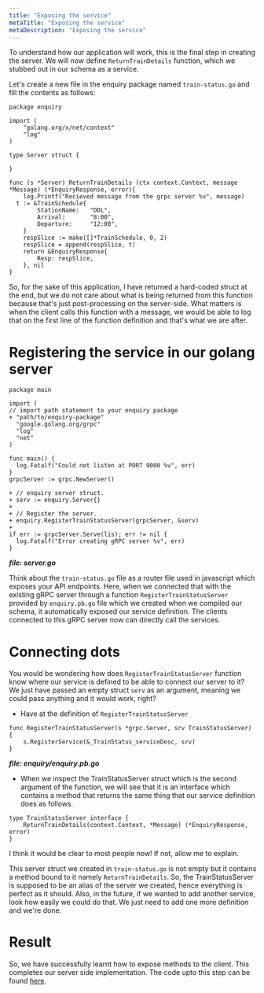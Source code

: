 ```yaml
---
title: "Exposing the service"
metaTitle: "Exposing the service"
metaDescription: "Exposing the service"
---
```


To understand how our application will work, this is the final step in creating the server. We will now define `ReturnTrainDetails` function, which we stubbed out in our schema as a service.

Let's create a new file in the enquiry package named `train-status.go` and fill the contents as follows:
```golang
package enquiry

import (
	"golang.org/x/net/context"
	"log"
)

type Server struct {

}

func (s *Server) ReturnTrainDetails (ctx context.Context, message *Message) (*EnquiryResponse, error){
	log.Printf("Recieved message from the grpc server %v", message)
  t := &TrainSchedule{
		StationName:   "DDL",
		Arrival:       "8:00",
		Departure:     "12:00",
	}
	respSlice := make([]*TrainSchedule, 0, 2)
	respSlice = append(respSlice, t)
	return &EnquiryResponse{
		Resp: respSlice,
	}, nil
}
```

So, for the sake of this application, I have returned a hard-coded struct at the end, but we do not care about what is being returned from this function because that's just post-processing on the server-side. What matters is when the client calls this function with a message, we would be able to log that on the first line of the function definition and that's what we are after.


# Registering the service in our golang server

```golang
package main

import (
// import path statement to your enquiry package
+ "path/to/enquiry-package"
  "google.golang.org/grpc"
  "log"
  "net"
)

func main() {
  log.Fatalf("Could not listen at PORT 9000 %v", err)
}
grpcServer := grpc.NewServer()

+ // enquiry server struct.
+ serv := enquiry.Server{}
+
+ // Register the server.
+ enquiry.RegisterTrainStatusServer(grpcServer, &serv)
+
if err := grpcServer.Serve(lis); err != nil {
  log.Fatalf("Error creating gRPC server %v", err)
}
```
***file: server.go***

Think about the `train-status.go` file as a router file used in javascript which exposes your API endpoints. Here, when we connected that with the existing gRPC server through a function `RegisterTrainStatusServer` provided by `enquiry.pb.go` file which we created when we compiled our schema, it automatically exposed our service definition. The clients connected to this gRPC server now can directly call the services. 

# Connecting dots

You would be wondering how does `RegisterTrainStatusServer` function know where our service is defined to be able to connect our server to it? We just have passed an empty struct `serv` as an argument, meaning we could pass anything and it would work, right?

- Have at the definition of `RegisterTrainStatusServer`
```golang
func RegisterTrainStatusServer(s *grpc.Server, srv TrainStatusServer) {
	s.RegisterService(&_TrainStatus_serviceDesc, srv)
}
```
***file: enquiry/enquiry.pb.go***

- When we inspect the TrainStatusServer struct which is the second argument of the function, we will see that it is an interface which contains a method that returns the same thing that our service definition does as follows.

```golang
type TrainStatusServer interface {
    ReturnTrainDetails(context.Context, *Message) (*EnquiryResponse, error)
}
```
I think it would be clear to most people now! If not, allow me to explain.

This server struct we created in `train-status.go` is not empty but it contains a method bound to it namely `ReturnTrainDetails`. So, the TrainStatusServer is supposed to be an alias of the server we created, hence everything is perfect as it should. Also, in the future, if we wanted to add another service, look how easily we could do that. We just need to add one more definition and we're done.

# Result

So, we have successfully learnt how to expose methods to the client. This completes our server side implementation. The code upto this step can be found [here](https://github.com/aquibbaig/train-status-grpc/tree/893046d845c6f939b412fd6822e60c114392ef85).

